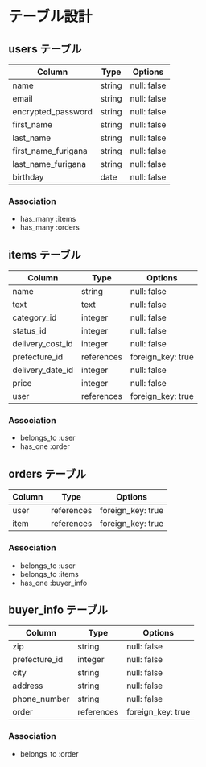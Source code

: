 # テーブル設計

## users テーブル

| Column              | Type    | Options     |
| --------            | ------  | ---------   |
| name                | string  | null: false |
| email               | string  | null: false |
| encrypted_password  | string  | null: false |
| first_name          | string  | null: false |
| last_name           | string  | null: false |
| first_name_furigana | string  | null: false |
| last_name_furigana  | string  | null: false |
| birthday            | date    | null: false |


### Association

- has_many :items
- has_many :orders

## items テーブル

| Column            | Type       | Options           |
| ------            | ------     | -----------       |
| name              | string     | null: false       |
| text              | text       | null: false       |
| category_id       | integer    | null: false       |
| status_id         | integer    | null: false       |
| delivery_cost_id  | integer    | null: false       |
| prefecture_id     | references | foreign_key: true |
| delivery_date_id  | integer    | null: false       |
| price             | integer    | null: false       |
| user              | references | foreign_key: true |

### Association

- belongs_to :user
- has_one :order

## orders テーブル

| Column      | Type       | Options           |
| ------      | ------     | -----------       |
| user        | references | foreign_key: true |
| item        | references | foreign_key: true |

### Association

- belongs_to :user
- belongs_to :items
- has_one :buyer_info

## buyer_info テーブル

| Column        | Type       | Options           |
| ---------     | ---------- | ----------------- |
| zip           | string     | null: false       |
| prefecture_id | integer    | null: false       |
| city          | string     | null: false       |
| address       | string     | null: false       |
| phone_number  | string     | null: false       |
| order         | references | foreign_key: true |


### Association

- belongs_to :order


